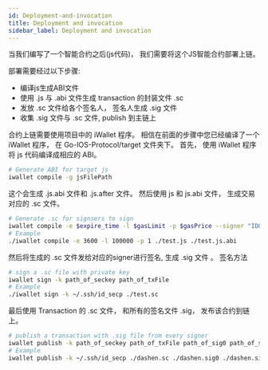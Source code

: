 ```yaml
---
id: Deployment-and-invocation
title: Deployment and invocation
sidebar_label: Deployment and invocation
---
```


当我们编写了一个智能合约之后(js代码)， 我们需要将这个JS智能合约部署上链。

部署需要经过以下步骤:
- 编译js生成ABI文件
- 使用 .js 与 .abi 文件生成 transaction 的封装文件 .sc
- 发放 .sc 文件给各个签名人， 签名人生成 .sig 文件
- 收集 .sig 文件与 .sc 文件, publish 到主链上

合约上链需要使用项目中的 iWallet 程序。 相信在前面的步骤中您已经编译了一个 iWallet 程序， 在 Go-IOS-Protocol/target 文件夹下。 
首先， 使用 iWallet 程序将 js 代码编译成相应的 ABI。

```bash
# Generate ABI for target js
iwallet compile -g jsFilePath 
```

这个会生成 .js.abi 文件和 .js.after 文件。 
然后使用 js 和 js.abi 文件， 生成交易对应的 .sc 文件。

```bash
# Generate .sc for signsers to sign
iwallet compile -e $expire_time -l $gasLimit -p $gasPrice --signer "ID0, ID1..." 
# Example 
./iwallet compile -e 3600 -l 100000 -p 1 ./test.js ./test.js.abi
```

然后将生成的 .sc 文件发给对应的signer进行签名, 生成 .sig 文件 。 
签名方法

```bash
# sign a .sc file with private key
iwallet sign -k path_of_seckey path_of_txFile
# Example 
./iwallet sign -k ~/.ssh/id_secp ./test.sc
```

最后使用 Transaction 的 .sc 文件， 和所有的签名文件 .sig， 发布该合约到链上。

```bash 
# publish a transaction with .sig file from every signer
iwallet publish -k path_of_seckey path_of_txFile path_of_sig0 path_of_sig1 ... 
# Example
iwallet publish -k ~/.ssh/id_secp ./dashen.sc ./dashen.sig0 ./dashen.sig1 
```
